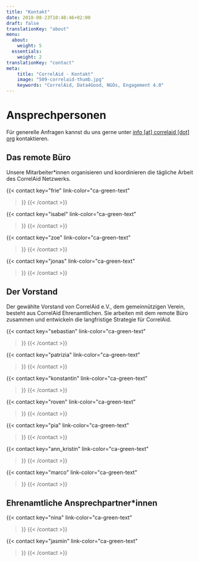 ```yaml
---
title: "Kontakt"
date: 2018-08-23T10:48:46+02:00
draft: false
translationKey: "about"
menu:
  about:
    weight: 5
  essentials:
    weight: 2
translationKey: "contact"
meta:
    title: "CorrelAid - Kontakt"
    image: "509-correlaid-thumb.jpg"
    keywords: "CorrelAid, Data4Good, NGOs, Engagement 4.0"
---
```



# Ansprechpersonen
Für generelle Anfragen kannst du uns gerne unter [info [at] correlaid [dot] org](mailto:info@correlaid.org) kontaktieren.
## Das remote Büro
Unsere Mitarbeiter*innen organisieren und koordinieren die tägliche Arbeit des CorrelAid Netzwerks.

{{< contact
    key="frie"
    link-color="ca-green-text"
>}}
{{< /contact >}}

 
{{< contact
    key="isabel"
    link-color="ca-green-text"
>}}
{{< /contact >}}

{{< contact
    key="zoe"
    link-color="ca-green-text"
>}}
{{< /contact >}}

{{< contact
    key="jonas"
    link-color="ca-green-text"
>}}
{{< /contact >}}

## Der Vorstand
Der gewählte Vorstand von CorrelAid e.V., dem gemeinnützigen Verein, besteht aus CorrelAid Ehrenamtlichen. Sie arbeiten mit dem remote Büro zusammen und entwickeln die langfristige Strategie für CorrelAid.

{{< contact
    key="sebastian"
    link-color="ca-green-text"
>}}
{{< /contact >}}

{{< contact
    key="patrizia"
    link-color="ca-green-text"
>}}
{{< /contact >}}

{{< contact
    key="konstantin"
    link-color="ca-green-text"
>}}
{{< /contact >}}


{{< contact
    key="roven"
    link-color="ca-green-text"
>}}
{{< /contact >}}

{{< contact
    key="pia"
    link-color="ca-green-text"
>}}
{{< /contact >}}

{{< contact
    key="ann_kristin"
    link-color="ca-green-text"
>}}
{{< /contact >}}

{{< contact
    key="marco"
    link-color="ca-green-text"
>}}
{{< /contact >}}

## Ehrenamtliche Ansprechpartner*innen

{{< contact
    key="nina"
    link-color="ca-green-text"
>}}
{{< /contact >}}

{{< contact
    key="jasmin"
    link-color="ca-green-text"
>}}
{{< /contact >}}